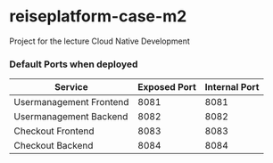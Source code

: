 # reiseplatform-case-m2
Project for the lecture Cloud Native Development

### Default Ports when deployed
| **Service**             | **Exposed Port** | **Internal Port** |
|-------------------------|------------------|-------------------|
| Usermanagement Frontend | 8081             | 8081              |
| Usermanagement Backend  | 8082             | 8082              |
| Checkout Frontend       | 8083             | 8083              |
| Checkout Backend        | 8084             | 8084              |